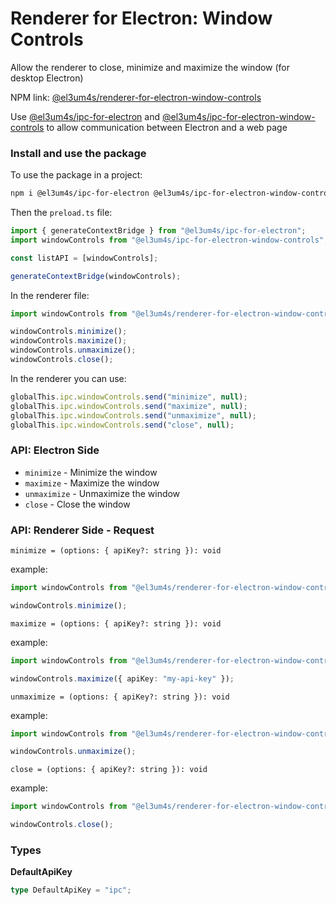 # Renderer for Electron: Window Controls

Allow the renderer to close, minimize and maximize the window (for desktop Electron)

NPM link: [@el3um4s/renderer-for-electron-window-controls](https://www.npmjs.com/package/@el3um4s/renderer-for-electron-window-controls)

Use [@el3um4s/ipc-for-electron](https://www.npmjs.com/package/@el3um4s/ipc-for-electron) and [@el3um4s/ipc-for-electron-window-controls](https://www.npmjs.com/package/@el3um4s/ipc-for-electron-window-controls) to allow communication between Electron and a web page

### Install and use the package

To use the package in a project:

```bash
npm i @el3um4s/ipc-for-electron @el3um4s/ipc-for-electron-window-controls @el3um4s/renderer-for-electron-window-controls
```

Then the `preload.ts` file:

```ts
import { generateContextBridge } from "@el3um4s/ipc-for-electron";
import windowControls from "@el3um4s/ipc-for-electron-window-controls";

const listAPI = [windowControls];

generateContextBridge(windowControls);
```

In the renderer file:

```ts
import windowControls from "@el3um4s/renderer-for-electron-window-controls";

windowControls.minimize();
windowControls.maximize();
windowControls.unmaximize();
windowControls.close();
```

In the renderer you can use:

```ts
globalThis.ipc.windowControls.send("minimize", null);
globalThis.ipc.windowControls.send("maximize", null);
globalThis.ipc.windowControls.send("unmaximize", null);
globalThis.ipc.windowControls.send("close", null);
```

### API: Electron Side

- `minimize` - Minimize the window
- `maximize` - Maximize the window
- `unmaximize` - Unmaximize the window
- `close` - Close the window

### API: Renderer Side - Request

`minimize = (options: { apiKey?: string }): void`

example:

```ts
import windowControls from "@el3um4s/renderer-for-electron-window-controls";

windowControls.minimize();
```

`maximize = (options: { apiKey?: string }): void`

example:

```ts
import windowControls from "@el3um4s/renderer-for-electron-window-controls";

windowControls.maximize({ apiKey: "my-api-key" });
```

`unmaximize = (options: { apiKey?: string }): void`

example:

```ts
import windowControls from "@el3um4s/renderer-for-electron-window-controls";

windowControls.unmaximize();
```

`close = (options: { apiKey?: string }): void`

example:

```ts
import windowControls from "@el3um4s/renderer-for-electron-window-controls";

windowControls.close();
```

### Types

**DefaultApiKey**

```ts
type DefaultApiKey = "ipc";
```
